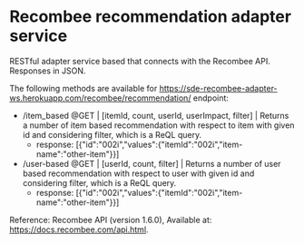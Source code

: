# Recombee recommendation adapter service
RESTful adapter service based that connects with the Recombee API. Responses in JSON.

The following methods are available for https://sde-recombee-adapter-ws.herokuapp.com/recombee/recommendation/ endpoint:
- /item_based @GET | [itemId, count, userId, userImpact, filter] | Returns a number of item based recommendation with respect to item with given id and considering filter, which is a ReQL query.
	- response: [{"id":"002i","values":{"itemId":"002i","item-name":"other-item"}}]
- /user-based @GET | [userId, count, filter] | Returns a number of user based recommendation with respect to user with given id and considering filter, which is a ReQL query. 
	- response: [{"id":"002i","values":{"itemId":"002i","item-name":"other-item"}}]


Reference:
Recombee API (version 1.6.0), Available at: https://docs.recombee.com/api.html.


